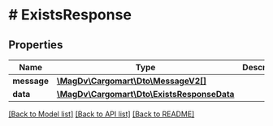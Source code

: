 # # ExistsResponse

## Properties

Name | Type | Description | Notes
------------ | ------------- | ------------- | -------------
**message** | [**\MagDv\Cargomart\Dto\MessageV2[]**](MessageV2.md) |  | [optional]
**data** | [**\MagDv\Cargomart\Dto\ExistsResponseData**](ExistsResponseData.md) |  |

[[Back to Model list]](../../README.md#models) [[Back to API list]](../../README.md#endpoints) [[Back to README]](../../README.md)
